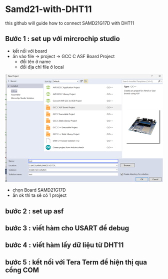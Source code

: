 # Samd21-with-DHT11
 this github will guide how to connect SAMD21G17D with DHT11

## Bước 1 : set up với mircrochip studio
* kết nối với board
* ấn vào file -> project -> GCC C ASF Board Project
  * đổi tên ở name 
  * đổi địa chỉ file ở local
    
![Hình ảnh SAMD21](img/buoc11.png)
 
* chọn Board SAMD21G17D
* ấn ok thì ta sẽ có 1 project

## bước 2 : set up asf

## bước 3 : viết hàm cho USART để debug

## bước 4 : viết hàm lấy dữ liệu từ DHT11

## bước 5 : kết nối với Tera Term để hiện thị qua cổng COM
